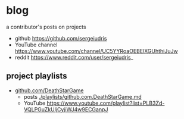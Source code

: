 # blog
a contributor's posts on projects

- github https://github.com/sergeiudris
- YouTube channel https://www.youtube.com/channel/UC5YYRoaOEBElXGUhthiJuJw
- reddit https://www.reddit.com/user/sergeiudris_

## project playlists

- [github.com/DeathStarGame](https://github.com/DeathStarGame)
    - posts [./playlists/github.com.DeathStarGame.md](./playlists/github.com.DeathStarGame.md)
    - YouTube https://www.youtube.com/playlist?list=PLB3Zd-VQLPGuZkUljCyjiWJ4w9ECGanpJ
